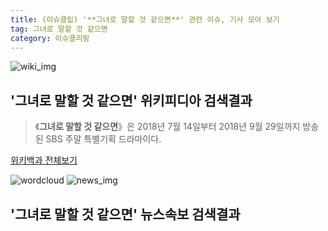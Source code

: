 ```yaml
---
title: (이슈클립) '**그녀로 말할 것 같으면**' 관련 이슈, 기사 모아 보기
tag: 그녀로 말할 것 같으면
category: 이슈클리핑
---
```

![wiki_img](https://user-images.githubusercontent.com/42597476/44503234-41136a80-a6d0-11e8-9071-6fc6418eafe4.png)
## **'**그녀로 말할 것 같으면**'** 위키피디아 검색결과
>《**그녀로 말할 것 같으면**》은 2018년 7월 14일부터 2018년 9월 29일까지 방송된 SBS 주말 특별기획 드라마이다.

<a href="https://ko.wikipedia.org/wiki/그녀로 말할 것 같으면" target="_blank">위키백과 전체보기</a>

![wordcloud](https://s3.ap-northeast-2.amazonaws.com/lyrics101-wordcloud/2018-09-29-1538230830.png)
![news_img](https://user-images.githubusercontent.com/42597476/44507050-1206f400-a6e4-11e8-8d98-7ffbfebb353f.png)
## **'**그녀로 말할 것 같으면**'** 뉴스속보 검색결과

